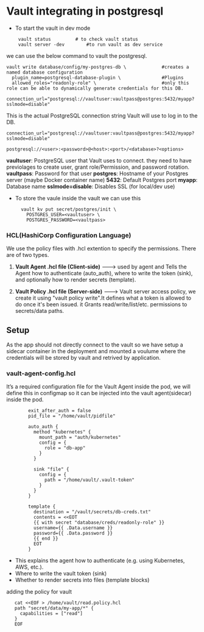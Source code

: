 


# Vault integrating in postgresql
- To start the vault in dev mode

       vault status         # to check vault status
       vault server -dev        #to run vault as dev service

we can use the below command to vault the postgresql.

    vault write database/config/my-postgres-db \             #creates a named database configuration
      plugin_name=postgresql-database-plugin \               #Plugins
      allowed_roles="readonly-role" \                        #only this role can be able to dynamically generate credentials for this DB.
      connection_url="postgresql://vaultuser:vaultpass@postgres:5432/myapp?sslmode=disable"

This is the actual PostgreSQL connection string Vault will use to log in to the DB.

    connection_url="postgresql://vaultuser:vaultpass@postgres:5432/myapp?sslmode=disable"

    postgresql://<user>:<password>@<host>:<port>/<database>?<options>

**vaultuser**: PostgreSQL user that Vault uses to connect. they need to have previolages to create user, grant role/Permission, and password rotation.
**vaultpass**: Password for that user
**postgres**: Hostname of your Postgres server (maybe Docker container name)
**5432**: Default Postgres port
**myapp**: Database name
**sslmode=disable**: Disables SSL (for local/dev use)

- To store the vaule inside the vault we can use this 

        vault kv put secret/postgres/init \
          POSTGRES_USER=<vaultuser> \
          POSTGRES_PASSWORD=<vaultpass>

### HCL(HashiCorp Configuration Language)
We use the policy files with .hcl extention to specify the permissions. There are of two types.
1) **Vault Agent .hcl file (Client-side)** ---> used by agent and Tells the Agent how to authenticate (auto_auth), where to write the token (sink), and optionally how to render secrets (template).

2) **Vault Policy .hcl file (Server-side)** ---> Vault server access policy, we create it using "vault policy write".It defines what a token is allowed to do once it's been issued. it Grants read/write/list/etc. permissions to secrets/data paths.

## Setup

As the app should not directly connect to the vault so we have setup a sidecar container in the deployment and mounted a voulume where the credentials will be stored by vault and retrived by application.

### vault-agent-config.hcl
It’s a required configuration file for the Vault Agent inside the pod, we will define this in configmap so it can be injected into the vault agent(sidecar) inside the pod.

            exit_after_auth = false
            pid_file = "/home/vault/pidfile"
            
            auto_auth {
              method "kubernetes" {
                mount_path = "auth/kubernetes"
                config = {
                  role = "db-app"
                }
              }
            
              sink "file" {
                config = {
                  path = "/home/vault/.vault-token"
                }
              }
            }
            
            template {
              destination = "/vault/secrets/db-creds.txt"
              contents = <<EOT
              {{ with secret "database/creds/readonly-role" }}
              username={{ .Data.username }}
              password={{ .Data.password }}
              {{ end }}
              EOT
            }

- This explains the agent how to authenticate (e.g. using Kubernetes, AWS, etc.).
- Where to write the vault token (sink)
- Whether to render secrets into files (template blocks)

adding the policy for vault

       cat <<EOF > /home/vault/read.policy.hcl
       path "secret/data/my-app/*" {
         capabilities = ["read"]
       }
       EOF
